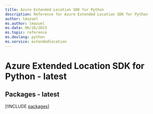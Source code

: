 ```yaml
---
title: Azure Extended Location SDK for Python
description: Reference for Azure Extended Location SDK for Python
author: lmazuel
ms.author: lmazuel
ms.data: 06/26/2023
ms.topic: reference
ms.devlang: python
ms.service: extendedlocation
---
```

# Azure Extended Location SDK for Python - latest
## Packages - latest
[!INCLUDE [packages](extended-location-index.md)]